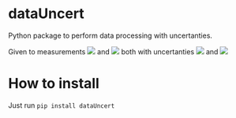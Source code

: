 # dataUncert
Python package to perform data processing with uncertanties.

Given to measurements <img src="https://latex.codecogs.com/gif.latex?A " /> and <img src="https://latex.codecogs.com/gif.latex?B " /> both with uncertanties <img src="https://latex.codecogs.com/gif.latex?u(A) " /> and <img src="https://latex.codecogs.com/gif.latex?u(B) " />


# How to install
Just run ```pip install dataUncert```